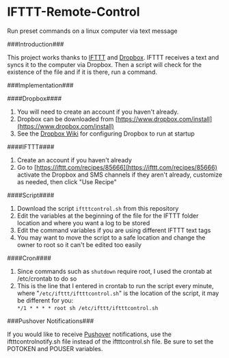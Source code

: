 IFTTT-Remote-Control
====================

Run preset commands on a linux computer via text message

###Introduction###

This project works thanks to [IFTTT](https://ifttt.com) and [Dropbox](https://www.dropbox.com).  IFTTT receives a text and syncs it to the computer via Dropbox.  Then a script will check for the existence of the file and if it is there, run a command.

###Implementation###

####Dropbox####

1. You will need to create an account if you haven't already.
2. Dropbox can be downloaded from [https://www.dropbox.com/install](https://www.dropbox.com/install)
3. See the [Dropbox Wiki](http://www.dropboxwiki.com/Text_Based_Linux_Install#Running_on_system_startup) for configuring Dropbox to run at startup

####IFTTT####

1. Create an account if you haven't already
2. Go to [https://ifttt.com/recipes/85666](https://ifttt.com/recipes/85666) activate the Dropbox and SMS channels if they aren't already, customize as needed, then click "Use Recipe"

####Script####

1. Download the script ```iftttcontrol.sh``` from this repository
2. Edit the variables at the beginning of the file for the IFTTT folder location and where you want a log to be stored
3. Edit the command variables if you are using different IFTTT text tags
4. You may want to move the script to a safe location and change the owner to root so it can't be edited too easily

####Cron####

1. Since commands such as ```shutdown``` require root, I used the crontab at /etc/crontab to do so
2. This is the line that I entered in crontab to run the script every minute, where "```/etc/ifttt/iftttcontrol.sh```" is the location of the script, it may be different for you:  
```*/1 * * * * root sh /etc/ifttt/iftttcontrol.sh```

###Pushover Notifications###

If you would like to receive [Pushover](https://pushover.net) notifications, use the iftttcontrolnotify.sh file instead of the iftttcontrol.sh file.
Be sure to set the POTOKEN and POUSER variables.